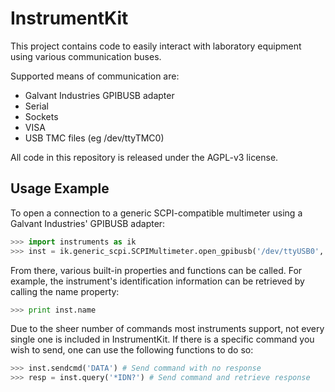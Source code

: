 InstrumentKit
=============

This project contains code to easily interact with laboratory equipment using
various communication buses.

Supported means of communication are:
- Galvant Industries GPIBUSB adapter
- Serial
- Sockets
- VISA
- USB TMC files (eg /dev/ttyTMC0)

All code in this repository is released under the AGPL-v3 license.


Usage Example
-------------

To open a connection to a generic SCPI-compatible multimeter using a Galvant Industries'
GPIBUSB adapter:

```python
>>> import instruments as ik
>>> inst = ik.generic_scpi.SCPIMultimeter.open_gpibusb('/dev/ttyUSB0', 1)
```

From there, various built-in properties and functions can be called. For example, the
instrument's identification information can be retrieved by calling the name property:

```python
>>> print inst.name
```

Due to the sheer number of commands most instruments support, not every single 
one is included in InstrumentKit. If there is a specific command you wish to 
send, one can use the following functions to do so:

```python
>>> inst.sendcmd('DATA') # Send command with no response
>>> resp = inst.query('*IDN?') # Send command and retrieve response
```
